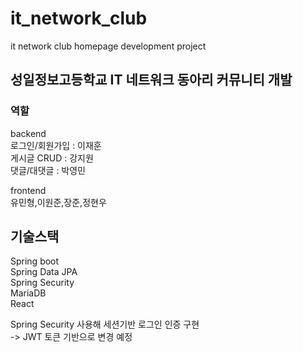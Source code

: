 # it_network_club
it network club homepage development project

## 성일정보고등학교 IT 네트워크 동아리 커뮤니티 개발

### 역할
backend  
로그인/회원가입 : 이재훈  
게시글 CRUD : 강지원  
댓글/대댓글 : 박영민  
  

frontend  
유민형,이원준,장준,정현우

## 기술스택
Spring boot  
Spring Data JPA  
Spring Security  
MariaDB  
React  


Spring Security 사용해 세션기반 로그인 인증 구현  
-> JWT 토큰 기반으로 변경 예정
